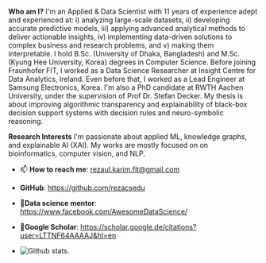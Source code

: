 **Who am I?**
I'm an Applied & Data Scientist with 11 years of experience adept and experienced at: i) analyzing large-scale datasets, ii) developing accurate predictive models, iii) applying advanced analytical methods to deliver actionable insights, iv) implementing data-driven solutions to complex business and research problems, and v) making them interpretable. I hold B.Sc. (University of Dhaka, Bangladesh) and M.Sc. (Kyung Hee University, Korea) degrees in Computer Science. Before joining Fraunhofer FIT, I worked as a Data Science Researcher at Insight Centre for Data Analytics, Ireland. Even before that, I worked as a Lead Engineer at Samsung Electronics, Korea. I'm also a PhD candidate at RWTH Aachen University, under the supervision of Prof Dr. Stefan Decker. My thesis is about improving algorithmic transparency and explainability of black-box decision support systems with decision rules and neuro-symbolic reasoning. 

**Research Interests** 
I'm passionate about applied ML, knowledge graphs, and explainable AI (XAI). My works are mostly focused on on bioinformatics, computer vision, and NLP.

- 📫 **How to reach me**: rezaul.karim.fit@gmail.com
- **GitHub**: https://github.com/rezacsedu
- 🔹**Data science mentor**: https://www.facebook.com/AwesomeDataScience/ 
- 🔸**Google Scholar**: https://scholar.google.de/citations?user=LTTNF64AAAAJ&hl=en

- ![Github stats](https://github-readme-stats.vercel.app/api?username=rezacsedu&show_icons=true&hide_border=true). 
